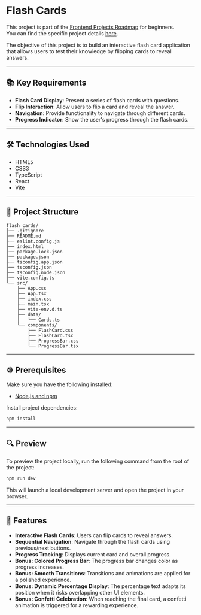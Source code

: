 # Flash Cards

This project is part of the [Frontend Projects Roadmap](https://roadmap.sh/frontend/projects) for beginners.  
You can find the specific project details [here](https://roadmap.sh/projects/flash-cards).

The objective of this project is to build an interactive flash card application that allows users to test their knowledge by flipping cards to reveal answers.

---

## 📚 Key Requirements

- **Flash Card Display**: Present a series of flash cards with questions.
- **Flip Interaction**: Allow users to flip a card and reveal the answer.
- **Navigation**: Provide functionality to navigate through different cards.
- **Progress Indicator**: Show the user's progress through the flash cards.

---

## 🛠️ Technologies Used

- HTML5
- CSS3
- TypeScript
- React
- Vite

---

## 📁 Project Structure

```
flash_cards/
├── .gitignore
├── README.md
├── eslint.config.js
├── index.html
├── package-lock.json
├── package.json
├── tsconfig.app.json
├── tsconfig.json
├── tsconfig.node.json
├── vite.config.ts
└── src/
    ├── App.css
    ├── App.tsx
    ├── index.css
    ├── main.tsx
    ├── vite-env.d.ts
    ├── data/
    │   └── Cards.ts
    └── components/
        ├── FlashCard.css
        ├── FlashCard.tsx
        ├── ProgressBar.css
        └── ProgressBar.tsx
```

---

## ⚙️ Prerequisites

Make sure you have the following installed:

- [Node.js and npm](https://nodejs.org/)

Install project dependencies:

```bash
npm install
```

---

## 🔍 Preview

To preview the project locally, run the following command from the root of the project:

```bash
npm run dev
```

This will launch a local development server and open the project in your browser.

---

## 🚀 Features

- **Interactive Flash Cards**: Users can flip cards to reveal answers.
- **Sequential Navigation**: Navigate through the flash cards using previous/next buttons.
- **Progress Tracking**: Displays current card and overall progress.
- **Bonus: Colored Progress Bar**: The progress bar changes color as progress increases.
- **Bonus: Smooth Transitions**: Transitions and animations are applied for a polished experience.
- **Bonus: Dynamic Percentage Display**: The percentage text adapts its position when it risks overlapping other UI elements.
- **Bonus: Confetti Celebration**: When reaching the final card, a confetti animation is triggered for a rewarding experience.
